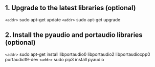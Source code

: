 ## 1. Upgrade to the latest libraries (optional)
`<addr>` sudo apt-get update
`<addr>` sudo apt-get upgrade

## 2. Install the pyaudio and portaudio libraries (optional)
`<addr>` sudo apt-get install libportaudio0 libportaudio2 libportaudiocpp0 portaudio19-dev
`<addr>` sudo pip3 install pyaudio